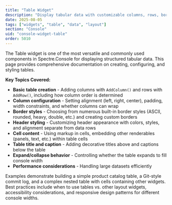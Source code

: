```yaml
---
title: "Table Widget"
description: "Display tabular data with customizable columns, rows, borders, and styling"
date: 2025-08-05
tags: ["widgets", "table", "data", "layout"]
section: "Console"
uid: "console-widget-table"
order: 5010
---
```


The Table widget is one of the most versatile and commonly used components in Spectre.Console for displaying structured tabular data. This page provides comprehensive documentation on creating, configuring, and styling tables.

**Key Topics Covered:**

* **Basic table creation** - Adding columns with `AddColumn()` and rows with `AddRow()`, including how column order is determined
* **Column configuration** - Setting alignment (left, right, center), padding, width constraints, and whether columns can wrap
* **Border styles** - Choosing from numerous built-in border styles (ASCII, rounded, heavy, double, etc.) and creating custom borders
* **Header styling** - Customizing header appearance with colors, styles, and alignment separate from data rows
* **Cell content** - Using markup in cells, embedding other renderables (panels, text, etc.) within table cells
* **Table title and caption** - Adding decorative titles above and captions below the table
* **Expand/collapse behavior** - Controlling whether the table expands to fill console width
* **Performance considerations** - Handling large datasets efficiently

Examples demonstrate building a simple product catalog table, a Git-style commit log, and a complex nested table with cells containing other widgets. Best practices include when to use tables vs. other layout widgets, accessibility considerations, and responsive design patterns for different console widths.
